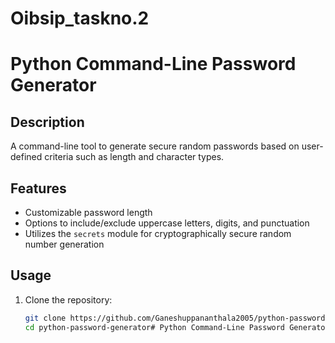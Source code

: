 # Oibsip_taskno.2

# Python Command-Line Password Generator

## Description

A command-line tool to generate secure random passwords based on user-defined criteria such as length and character types.

## Features

- Customizable password length
- Options to include/exclude uppercase letters, digits, and punctuation
- Utilizes the `secrets` module for cryptographically secure random number generation

## Usage

1. Clone the repository:
   ```bash
   git clone https://github.com/Ganeshuppananthala2005/python-password-generator.git
   cd python-password-generator# Python Command-Line Password Generator
